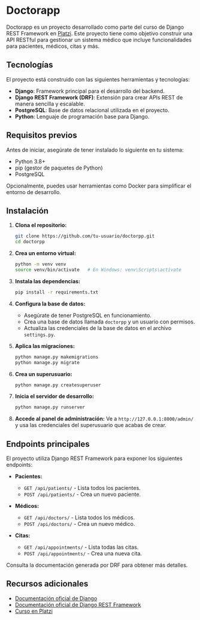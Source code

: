 # Doctorapp

Doctorapp es un proyecto desarrollado como parte del curso de Django REST Framework en [Platzi](https://platzi.com). Este proyecto tiene como objetivo construir una API RESTful para gestionar un sistema médico que incluye funcionalidades para pacientes, médicos, citas y más.

## Tecnologías
El proyecto está construido con las siguientes herramientas y tecnologías:

- **Django**: Framework principal para el desarrollo del backend.
- **Django REST Framework (DRF)**: Extensión para crear APIs REST de manera sencilla y escalable.
- **PostgreSQL**: Base de datos relacional utilizada en el proyecto.
- **Python**: Lenguaje de programación base para Django.

## Requisitos previos
Antes de iniciar, asegúrate de tener instalado lo siguiente en tu sistema:

- Python 3.8+
- pip (gestor de paquetes de Python)
- PostgreSQL

Opcionalmente, puedes usar herramientas como Docker para simplificar el entorno de desarrollo.

## Instalación
1. **Clona el repositorio:**
   ```bash
   git clone https://github.com/tu-usuario/doctorpp.git
   cd doctorpp
   ```

2. **Crea un entorno virtual:**
   ```bash
   python -m venv venv
   source venv/bin/activate   # En Windows: venv\Scripts\activate
   ```

3. **Instala las dependencias:**
   ```bash
   pip install -r requirements.txt
   ```

4. **Configura la base de datos:**
   - Asegúrate de tener PostgreSQL en funcionamiento.
   - Crea una base de datos llamada `doctorpp` y un usuario con permisos.
   - Actualiza las credenciales de la base de datos en el archivo `settings.py`.

5. **Aplica las migraciones:**
   ```bash
   python manage.py makemigrations
   python manage.py migrate
   ```

6. **Crea un superusuario:**
   ```bash
   python manage.py createsuperuser
   ```

7. **Inicia el servidor de desarrollo:**
   ```bash
   python manage.py runserver
   ```

8. **Accede al panel de administración:**
   Ve a `http://127.0.0.1:8000/admin/` y usa las credenciales del superusuario que acabas de crear.


## Endpoints principales
El proyecto utiliza Django REST Framework para exponer los siguientes endpoints:

- **Pacientes:**
  - `GET /api/patients/` - Lista todos los pacientes.
  - `POST /api/patients/` - Crea un nuevo paciente.

- **Médicos:**
  - `GET /api/doctors/` - Lista todos los médicos.
  - `POST /api/doctors/` - Crea un nuevo médico.

- **Citas:**
  - `GET /api/appointments/` - Lista todas las citas.
  - `POST /api/appointments/` - Crea una nueva cita.

Consulta la documentación generada por DRF para obtener más detalles.

## Recursos adicionales
- [Documentación oficial de Django](https://docs.djangoproject.com/)
- [Documentación oficial de Django REST Framework](https://www.django-rest-framework.org/)
- [Curso en Platzi](https://platzi.com)